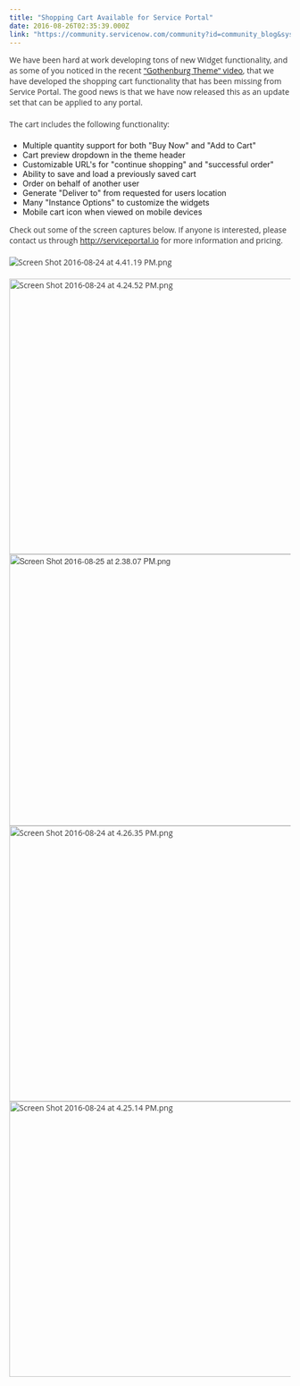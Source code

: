 ```yaml
---
title: "Shopping Cart Available for Service Portal"
date: 2016-08-26T02:35:39.000Z
link: "https://community.servicenow.com/community?id=community_blog&sys_id=a2fd662ddbd0dbc01dcaf3231f9619e3"
---
```

<p style="margin-bottom: 20px; color: #333333; font-family: 'Open Sans', Helvetica, sans-serif;">We have been hard at work developing tons of new Widget functionality, and as some of you noticed in the recent <a title="ww.youtube.com/watch?v=rpw--aJVvHE" href="https://www.youtube.com/watch?v=rpw--aJVvHE">"Gothenburg Theme" video</a>, that we have developed the shopping cart functionality that has been missing from Service Portal. The good news is that we have now released this as an update set that can be applied to any portal.</p><p style="margin-bottom: 20px; color: #333333; font-family: 'Open Sans', Helvetica, sans-serif;">The cart includes the following functionality:</p><ul><li>Multiple quantity support for both "Buy Now" and "Add to Cart"</li><li>Cart preview dropdown in the theme header</li><li>Customizable URL's for "continue shopping" and "successful order"</li><li>Ability to save and load a previously saved cart</li><li>Order on behalf of another user</li><li>Generate "Deliver to" from requested for users location</li><li>Many "Instance Options" to customize the widgets</li><li>Mobile cart icon when viewed on mobile devices</li></ul><p></p><p style="margin-bottom: 20px; color: #333333; font-family: 'Open Sans', Helvetica, sans-serif;">Check out some of the screen captures below. If anyone is interested, please contact us through <a title="rviceportal.io/" href="http://serviceportal.io/">http://serviceportal.io</a> for more information and pricing.</p><p style="margin-bottom: 20px; color: #333333; font-family: 'Open Sans', Helvetica, sans-serif;"><img   alt="Screen Shot 2016-08-24 at 4.41.19 PM.png" class="image-1 jive-image" src="46a7f731db101304b322f4621f961948.iix" style="width: auto; height: auto;"/></p><p style="margin-bottom: 20px; color: #333333; font-family: 'Open Sans', Helvetica, sans-serif;"><img   alt="Screen Shot 2016-08-24 at 4.24.52 PM.png" class="image-2 jive-image" src="15da19cadb1c1b04ed6af3231f961949.iix" style="width: 620px; height: 493px;"/><img  alt="Screen Shot 2016-08-25 at 2.38.07 PM.png" class="image-6 jive-image" src="6a747c46db9cd704ed6af3231f9619c7.iix" style="color: #3d3d3d; font-family: 'Helvetica Neue', Helvetica, Arial, 'Lucida Grande', sans-serif; line-height: 1.5; width: 620px; height: 486px;"/><img   alt="Screen Shot 2016-08-24 at 4.26.35 PM.png" class="image-4 jive-image" src="7a69b7fddbd0d3041dcaf3231f96199a.iix" style="line-height: 1.5; width: 620px; height: 493px;"/><img   alt="Screen Shot 2016-08-24 at 4.25.14 PM.png" class="image-5 jive-image" src="1d3bd542db58d304b322f4621f96190c.iix" style="width: 620px; height: 493px;"/></p>